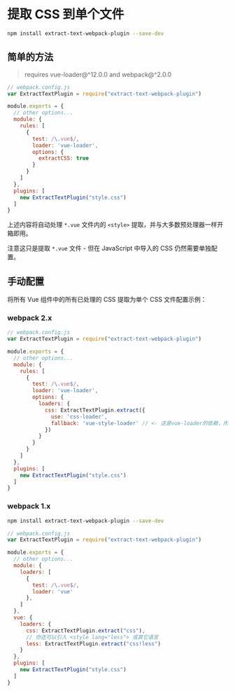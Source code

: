 # 提取 CSS 到单个文件

``` bash
npm install extract-text-webpack-plugin --save-dev
```

## 简单的方法

> requires vue-loader@^12.0.0 and webpack@^2.0.0

``` js
// webpack.config.js
var ExtractTextPlugin = require("extract-text-webpack-plugin")

module.exports = {
  // other options...
  module: {
    rules: [
      {
        test: /\.vue$/,
        loader: 'vue-loader',
        options: {
          extractCSS: true
        }
      }
    ]
  },
  plugins: [
    new ExtractTextPlugin("style.css")
  ]
}
```

上述内容将自动处理 `*.vue` 文件内的 `<style>` 提取，并与大多数预处理器一样开箱即用。

注意这只是提取 `*.vue` 文件 - 但在 JavaScript 中导入的 CSS 仍然需要单独配置。

## 手动配置

将所有 Vue 组件中的所有已处理的 CSS 提取为单个 CSS 文件配置示例：

### webpack 2.x


``` js
// webpack.config.js
var ExtractTextPlugin = require("extract-text-webpack-plugin")

module.exports = {
  // other options...
  module: {
    rules: [
      {
        test: /\.vue$/,
        loader: 'vue-loader',
        options: {
          loaders: {
            css: ExtractTextPlugin.extract({
              use: 'css-loader',
              fallback: 'vue-style-loader' // <- 这是vue-loader的依赖，所以如果使用npm3，则不需要显式安装
            })
          }
        }
      }
    ]
  },
  plugins: [
    new ExtractTextPlugin("style.css")
  ]
}
```

### webpack 1.x

``` bash
npm install extract-text-webpack-plugin --save-dev
```

``` js
// webpack.config.js
var ExtractTextPlugin = require("extract-text-webpack-plugin")

module.exports = {
  // other options...
  module: {
    loaders: [
      {
        test: /\.vue$/,
        loader: 'vue'
      },
    ]
  },
  vue: {
    loaders: {
      css: ExtractTextPlugin.extract("css"),
      // 你还可以引入 <style lang="less"> 或其它语言
      less: ExtractTextPlugin.extract("css!less")
    }
  },
  plugins: [
    new ExtractTextPlugin("style.css")
  ]
}
```
